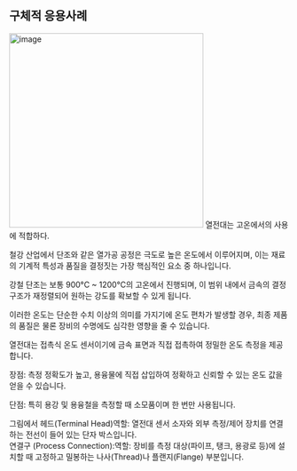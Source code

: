 



## 구체적 응용사례 

<img width="350" height="350" alt="image" src="https://github.com/user-attachments/assets/e8cd968f-61e5-4dbd-a8a9-d48b7eb4d95b" />
열전대는 고온에서의 사용에 적합하다.  

철강 산업에서 단조와 같은 열가공 공정은 극도로 높은 온도에서 이루어지며, 이는 재료의 기계적 특성과 품질을 결정짓는 가장 핵심적인 요소 중 하나입니다.  


강철 단조는 보통  900°C ~ 1200°C의 고온에서 진행되며, 이 범위 내에서 금속의 결정구조가 재정렬되어 원하는 강도를 확보할 수 있게 됩니다.  


이러한 온도는 단순한 수치 이상의 의미를 가지기에 온도 편차가 발생할 경우, 최종 제품의 품질은 물론 장비의 수명에도 심각한 영향을 줄 수 있습니다.  


열전대는 접촉식 온도 센서이기에 금속 표면과 직접 접촉하여 정밀한 온도 측정을 제공합니다.  


장점: 측정 정확도가 높고, 용융물에 직접 삽입하여 정확하고 신뢰할 수 있는 온도 값을 얻을 수 있습니다.  

단점: 특히 용강 및 용융철을 측정할 때 소모품이며 한 번만 사용됩니다.


그림에서 헤드(Terminal Head)역할: 열전대 센서 소자와 외부 측정/제어 장치를 연결하는 전선이 들어 있는 단자 박스입니다.  
연결구 (Process Connection):역할: 장비를 측정 대상(파이프, 탱크, 용광로 등)에 설치할 때 고정하고 밀봉하는 나사(Thread)나 플랜지(Flange) 부분입니다. 

